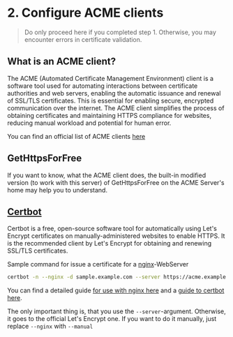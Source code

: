 # 2. Configure ACME clients

> Do only proceed here if you completed step 1. Otherwise, you may encounter errors in certificate validation.

## What is an ACME client?
The ACME (Automated Certificate Management Environment) client is a software tool used for automating interactions between certificate authorities and web servers, enabling the automatic issuance and renewal of SSL/TLS certificates. This is essential for enabling secure, encrypted communication over the internet. The ACME client simplifies the process of obtaining certificates and maintaining HTTPS compliance for websites, reducing manual workload and potential for human error.

You can find an official list of ACME clients [here](https://letsencrypt.org/docs/client-options/)

## GetHttpsForFree
If you want to know, what the ACME client does, the built-in modified version (to work with this server) of GetHttpsForFree on the ACME Server's home may help you to understand.

## [Certbot](https://certbot.eff.org)
Certbot is a free, open-source software tool for automatically using Let's Encrypt certificates on manually-administered websites to enable HTTPS. It is the recommended client by Let's Encrypt for obtaining and renewing SSL/TLS certificates.

Sample command for issue a certificate for a [nginx](http://nginx.org/)-WebServer
```bash
certbot -n --nginx -d sample.example.com --server https://acme.example.com/myprovisioner/directory --agree-tos --email your.email@example.com
```
You can find a detailed guide [for use with nginx here](https://www.nginx.com/blog/using-free-ssltls-certificates-from-lets-encrypt-with-nginx/) and a [guide to certbot here](https://eff-certbot.readthedocs.io/en/latest/using.html). 

The only important thing is, that you use the `--server`-argument. Otherwise, it goes to the official Let's Encrypt one.
If you want to do it manually, just replace `--nginx` with `--manual`